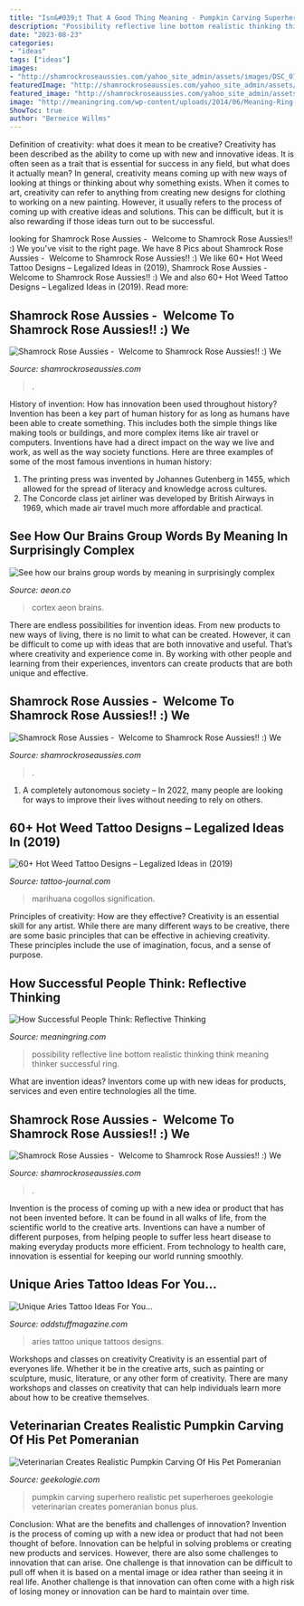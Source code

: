 ```yaml
---
title: "Isn&#039;t That A Good Thing Meaning - Pumpkin Carving Superhero Realistic Pet Superheroes Geekologie Veterinarian Creates Pomeranian Bonus Plus"
description: "Possibility reflective line bottom realistic thinking think meaning thinker successful ring"
date: "2023-08-23"
categories:
- "ideas"
tags: ["ideas"]
images:
- "http://shamrockroseaussies.com/yahoo_site_admin/assets/images/DSC_0782.124232546_std.JPG"
featuredImage: "http://shamrockroseaussies.com/yahoo_site_admin/assets/images/DSC_0782.124232546_std.JPG"
featured_image: "http://shamrockroseaussies.com/yahoo_site_admin/assets/images/DSC_0882.61212443_std.JPG"
image: "http://meaningring.com/wp-content/uploads/2014/06/Meaning-Ring-Be-a-Reflective-Thinker.jpg"
ShowToc: true
author: "Berneice Willms"
---
```



Definition of creativity: what does it mean to be creative?
Creativity has been described as the ability to come up with new and innovative ideas. It is often seen as a trait that is essential for success in any field, but what does it actually mean? In general, creativity means coming up with new ways of looking at things or thinking about why something exists. When it comes to art, creativity can refer to anything from creating new designs for clothing to working on a new painting. However, it usually refers to the process of coming up with creative ideas and solutions. This can be difficult, but it is also rewarding if those ideas turn out to be successful.

	

		
looking for Shamrock Rose Aussies - ﻿﻿﻿ Welcome to Shamrock Rose Aussies!! :) We you've visit to the right page. We have 8 Pics about Shamrock Rose Aussies - ﻿﻿﻿ Welcome to Shamrock Rose Aussies!! :) We like 60+ Hot Weed Tattoo Designs – Legalized Ideas in (2019), Shamrock Rose Aussies - ﻿﻿﻿ Welcome to Shamrock Rose Aussies!! :) We and also 60+ Hot Weed Tattoo Designs – Legalized Ideas in (2019). Read more:
		
    
## Shamrock Rose Aussies - ﻿﻿﻿ Welcome To Shamrock Rose Aussies!! :) We

<img loading=lazy src="http://shamrockroseaussies.com/yahoo_site_admin/assets/images/DSC_0782.124232546_std.JPG" onerror="this.onerror=null;this.src='https://tse4.mm.bing.net/th?id=OIP.A849W9qZ-uNXkjQ6RNtH0QHaE-&amp;pid=15.1';" alt="Shamrock Rose Aussies - ﻿﻿﻿ Welcome to Shamrock Rose Aussies!! :) We">

_Source: shamrockroseaussies.com_

>. 

	

History of invention: How has innovation been used throughout history?
Invention has been a key part of human history for as long as humans have been able to create something. This includes both the simple things like making tools or buildings, and more complex items like air travel or computers. Inventions have had a direct impact on the way we live and work, as well as the way society functions. 
Here are three examples of some of the most famous inventions in human history: 

1) The printing press was invented by Johannes Gutenberg in 1455, which allowed for the spread of literacy and knowledge across cultures. 
2) The Concorde class jet airliner was developed by British Airways in 1969, which made air travel much more affordable and practical.

    
## See How Our Brains Group Words By Meaning In Surprisingly Complex

<img loading=lazy src="https://nu.aeon.co/images/8f83f01c-90a2-4b6e-ba9c-e8789a1ad9d8/header_The-Brain-Dictionary-MAIN.jpg" onerror="this.onerror=null;this.src='https://tse3.mm.bing.net/th?id=OIP.bQwYOThAebajMiqK_aexNAHaEK&amp;pid=15.1';" alt="See how our brains group words by meaning in surprisingly complex">

_Source: aeon.co_

>cortex aeon brains. 

	

There are endless possibilities for invention ideas. From new products to new ways of living, there is no limit to what can be created. However, it can be difficult to come up with ideas that are both innovative and useful. That’s where creativity and experience come in. By working with other people and learning from their experiences, inventors can create products that are both unique and effective.

    
## Shamrock Rose Aussies - ﻿﻿﻿ Welcome To Shamrock Rose Aussies!! :) We

<img loading=lazy src="http://shamrockroseaussies.com/yahoo_site_admin/assets/images/DSC_0453.79201557_std.JPG" onerror="this.onerror=null;this.src='https://tse1.mm.bing.net/th?id=OIP.CoDm7QOOJlZ5LEajgjAfRAHaE-&amp;pid=15.1';" alt="Shamrock Rose Aussies - ﻿﻿﻿ Welcome to Shamrock Rose Aussies!! :) We">

_Source: shamrockroseaussies.com_

>. 

	

1. A completely autonomous society – In 2022, many people are looking for ways to improve their lives without needing to rely on others.

    
## 60+ Hot Weed Tattoo Designs – Legalized Ideas In (2019)

<img loading=lazy src="https://tattoo-journal.com/wp-content/uploads/2016/08/Weed-Tattoo_-3-650x650.jpg" onerror="this.onerror=null;this.src='https://tse4.mm.bing.net/th?id=OIP.gAQlTPfrUlMzhTxs3BjXoAHaHa&amp;pid=15.1';" alt="60+ Hot Weed Tattoo Designs – Legalized Ideas in (2019)">

_Source: tattoo-journal.com_

>marihuana cogollos signification. 

	

Principles of creativity: How are they effective?
Creativity is an essential skill for any artist. While there are many different ways to be creative, there are some basic principles that can be effective in achieving creativity. These principles include the use of imagination, focus, and a sense of purpose.

    
## How Successful People Think: Reflective Thinking

<img loading=lazy src="http://meaningring.com/wp-content/uploads/2014/06/Meaning-Ring-Be-a-Reflective-Thinker.jpg" onerror="this.onerror=null;this.src='https://tse2.mm.bing.net/th?id=OIP.aKoUAUt_PTJXsw0-xFqOiQHaEK&amp;pid=15.1';" alt="How Successful People Think: Reflective Thinking">

_Source: meaningring.com_

>possibility reflective line bottom realistic thinking think meaning thinker successful ring. 

	

What are invention ideas?
Inventors come up with new ideas for products, services and even entire technologies all the time.

    
## Shamrock Rose Aussies - ﻿﻿﻿ Welcome To Shamrock Rose Aussies!! :) We

<img loading=lazy src="http://shamrockroseaussies.com/yahoo_site_admin/assets/images/DSC_0882.61212443_std.JPG" onerror="this.onerror=null;this.src='https://tse3.mm.bing.net/th?id=OIP.HpgsgUxhfg6v_3v7qY-pMQHaE-&amp;pid=15.1';" alt="Shamrock Rose Aussies - ﻿﻿﻿ Welcome to Shamrock Rose Aussies!! :) We">

_Source: shamrockroseaussies.com_

>. 

	

Invention is the process of coming up with a new idea or product that has not been invented before. It can be found in all walks of life, from the scientific world to the creative arts. Inventions can have a number of different purposes, from helping people to suffer less heart disease to making everyday products more efficient. From technology to health care, innovation is essential for keeping our world running smoothly.

    
## Unique Aries Tattoo Ideas For You...

<img loading=lazy src="http://oddstuffmagazine.com/wp-content/uploads/2013/10/Aries-ZodiacTattoo-Designs-3.jpg" onerror="this.onerror=null;this.src='https://tse3.mm.bing.net/th?id=OIP.QiE4Pqizvl7cZBUPWGibBwHaJ4&amp;pid=15.1';" alt="Unique Aries Tattoo Ideas For You...">

_Source: oddstuffmagazine.com_

>aries tattoo unique tattoos designs. 

	

Workshops and classes on creativity
Creativity is an essential part of everyones life. Whether it be in the creative arts, such as painting or sculpture, music, literature, or any other form of creativity. There are many workshops and classes on creativity that can help individuals learn more about how to be creative themselves.

    
## Veterinarian Creates Realistic Pumpkin Carving Of His Pet Pomeranian

<img loading=lazy src="https://geekologie.com/2017/10/20/superhero-pumpkin-carving-5.jpg" onerror="this.onerror=null;this.src='https://tse2.mm.bing.net/th?id=OIP.NelrMHmPz1vMS63GfLNlVwHaGK&amp;pid=15.1';" alt="Veterinarian Creates Realistic Pumpkin Carving Of His Pet Pomeranian">

_Source: geekologie.com_

>pumpkin carving superhero realistic pet superheroes geekologie veterinarian creates pomeranian bonus plus. 

	

Conclusion: What are the benefits and challenges of innovation?
Invention is the process of coming up with a new idea or product that had not been thought of before. Innovation can be helpful in solving problems or creating new products and services. However, there are also some challenges to innovation that can arise. One challenge is that innovation can be difficult to pull off when it is based on a mental image or idea rather than seeing it in real life. Another challenge is that innovation can often come with a high risk of losing money or innovation can be hard to maintain over time.

